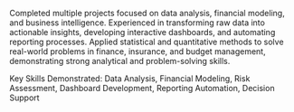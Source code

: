 Completed multiple projects focused on data analysis, financial modeling, and business intelligence. Experienced in transforming raw data into actionable insights, developing interactive dashboards, and automating reporting processes. Applied statistical and quantitative methods to solve real-world problems in finance, insurance, and budget management, demonstrating strong analytical and problem-solving skills.

Key Skills Demonstrated: Data Analysis, Financial Modeling, Risk Assessment, Dashboard Development, Reporting Automation, Decision Support
